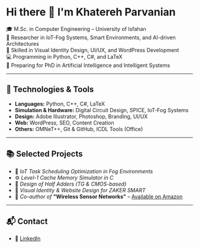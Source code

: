 # Hi there 👋 I'm Khatereh Parvanian

🎓 M.Sc. in Computer Engineering – University of Isfahan  
🔬 Researcher in IoT-Fog Systems, Smart Environments, and AI-driven Architectures  
🎨 Skilled in Visual Identity Design, UI/UX, and WordPress Development  
💻 Programming in Python, C++, C#, and LaTeX  
🚀 Preparing for PhD in Artificial Intelligence and Intelligent Systems

---

## 🔧 Technologies & Tools

- **Languages:** Python, C++, C#, LaTeX  
- **Simulation & Hardware:** Digital Circuit Design, SPICE, IoT-Fog Systems  
- **Design:** Adobe Illustrator, Photoshop, Branding, UI/UX  
- **Web:** WordPress, SEO, Content Creation  
- **Others:** OMNeT++, Git & GitHub, ICDL Tools (Office)

---

## 📚 Selected Projects

- 🧠 *IoT Task Scheduling Optimization in Fog Environments*  
- ⚙️ *Level-1 Cache Memory Simulator in C*  
- 🔌 *Design of Half Adders (TG & CMOS-based)*  
- 🎨 *Visual Identity & Website Design for ZAKER SMART*  
- 📘 *Co-author of* **"Wireless Sensor Networks"** – [Available on Amazon](https://www.amazon.co.uk/dp/B0CKKWPML4)

---

## 📬 Contact

- 🔗 [LinkedIn](https://www.linkedin.com/in/khatereh-parvanian/)    
